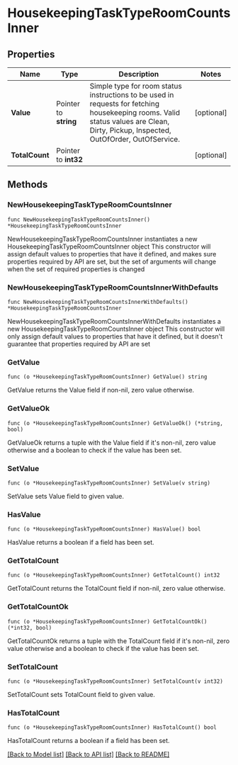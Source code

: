 # HousekeepingTaskTypeRoomCountsInner

## Properties

Name | Type | Description | Notes
------------ | ------------- | ------------- | -------------
**Value** | Pointer to **string** | Simple type for room status instructions to be used in requests for fetching housekeeping rooms. Valid status values are Clean, Dirty, Pickup, Inspected, OutOfOrder, OutOfService. | [optional] 
**TotalCount** | Pointer to **int32** |  | [optional] 

## Methods

### NewHousekeepingTaskTypeRoomCountsInner

`func NewHousekeepingTaskTypeRoomCountsInner() *HousekeepingTaskTypeRoomCountsInner`

NewHousekeepingTaskTypeRoomCountsInner instantiates a new HousekeepingTaskTypeRoomCountsInner object
This constructor will assign default values to properties that have it defined,
and makes sure properties required by API are set, but the set of arguments
will change when the set of required properties is changed

### NewHousekeepingTaskTypeRoomCountsInnerWithDefaults

`func NewHousekeepingTaskTypeRoomCountsInnerWithDefaults() *HousekeepingTaskTypeRoomCountsInner`

NewHousekeepingTaskTypeRoomCountsInnerWithDefaults instantiates a new HousekeepingTaskTypeRoomCountsInner object
This constructor will only assign default values to properties that have it defined,
but it doesn't guarantee that properties required by API are set

### GetValue

`func (o *HousekeepingTaskTypeRoomCountsInner) GetValue() string`

GetValue returns the Value field if non-nil, zero value otherwise.

### GetValueOk

`func (o *HousekeepingTaskTypeRoomCountsInner) GetValueOk() (*string, bool)`

GetValueOk returns a tuple with the Value field if it's non-nil, zero value otherwise
and a boolean to check if the value has been set.

### SetValue

`func (o *HousekeepingTaskTypeRoomCountsInner) SetValue(v string)`

SetValue sets Value field to given value.

### HasValue

`func (o *HousekeepingTaskTypeRoomCountsInner) HasValue() bool`

HasValue returns a boolean if a field has been set.

### GetTotalCount

`func (o *HousekeepingTaskTypeRoomCountsInner) GetTotalCount() int32`

GetTotalCount returns the TotalCount field if non-nil, zero value otherwise.

### GetTotalCountOk

`func (o *HousekeepingTaskTypeRoomCountsInner) GetTotalCountOk() (*int32, bool)`

GetTotalCountOk returns a tuple with the TotalCount field if it's non-nil, zero value otherwise
and a boolean to check if the value has been set.

### SetTotalCount

`func (o *HousekeepingTaskTypeRoomCountsInner) SetTotalCount(v int32)`

SetTotalCount sets TotalCount field to given value.

### HasTotalCount

`func (o *HousekeepingTaskTypeRoomCountsInner) HasTotalCount() bool`

HasTotalCount returns a boolean if a field has been set.


[[Back to Model list]](../README.md#documentation-for-models) [[Back to API list]](../README.md#documentation-for-api-endpoints) [[Back to README]](../README.md)



